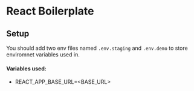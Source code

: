 # React Boilerplate

## Setup

You should add two env files named `.env.staging` and `.env.demo` to store enviromnet variables used in.

#### Variables used:

- REACT_APP_BASE_URL=<BASE_URL>

